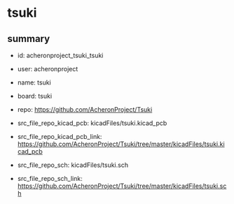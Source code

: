 # tsuki
 
## summary 
* id: acheronproject_tsuki_tsuki
* user: acheronproject
* name: tsuki
* board: tsuki
* repo: https://github.com/AcheronProject/Tsuki
* src_file_repo_kicad_pcb: kicadFiles/tsuki.kicad_pcb
* src_file_repo_kicad_pcb_link: https://github.com/AcheronProject/Tsuki/tree/master/kicadFiles/tsuki.kicad_pcb


* src_file_repo_sch: kicadFiles/tsuki.sch
* src_file_repo_sch_link: https://github.com/AcheronProject/Tsuki/tree/master/kicadFiles/tsuki.sch




